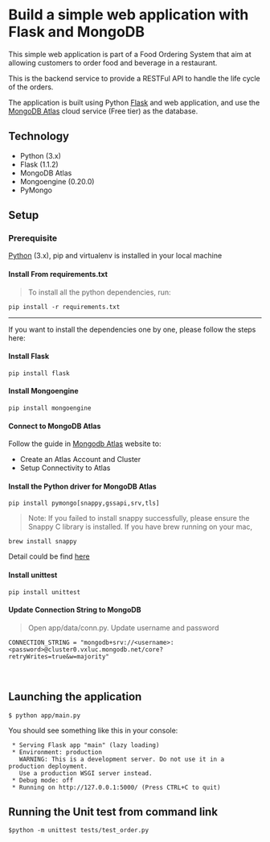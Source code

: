 # Build a simple web application with Flask and MongoDB

This simple web application is part of a Food Ordering System that aim at allowing customers to order food and beverage in a restaurant.

This is the backend service to provide a RESTFul API to handle the life cycle of the orders.

The application is built using Python [Flask](https://palletsprojects.com/p/flask/) and web application, and use the [MongoDB Atlas](https://palletsprojects.com/p/flask/) cloud service (Free tier) as the database.
<br/>

## Technology
- Python (3.x)
- Flask (1.1.2)
- MongoDB Atlas
- Mongoengine (0.20.0)
- PyMongo

## Setup

### Prerequisite
[Python](https://www.python.org/) (3.x), pip and virtualenv is installed in your local machine  
 
#### Install From requirements.txt
>To install all the python dependencies, run:
```
pip install -r requirements.txt
``` 
---
If you want to install the dependencies one by one, please follow the steps here:
#### Install Flask
```
pip install flask
```

#### Install Mongoengine
```
pip install mongoengine
```

#### Connect to MongoDB Atlas
Follow the guide in [Mongodb Atlas](https://docs.atlas.mongodb.com/getting-started/) website to:
- Create an Atlas Account and Cluster
- Setup Connectivity to Atlas

#### Install the Python driver for MongoDB Atlas
```
pip install pymongo[snappy,gssapi,srv,tls]
```
>Note: If you failed to install snappy successfully, please ensure the Snappy C library is installed. 
If you have brew running on your mac,
```
brew install snappy
```
Detail could be find [here](https://stackoverflow.com/questions/11416024/error-installing-python-snappy-snappy-c-h-no-such-file-or-directory)


#### Install unittest
```
pip install unittest
```  
  
  
#### Update Connection String to MongoDB
>Open app/data/conn.py. Update username and password
```
CONNECTION_STRING = "mongodb+srv://<username>:<password>@cluster0.vxluc.mongodb.net/core?retryWrites=true&w=majority"
```
<br/>

## Launching the application
```
$ python app/main.py
```

You should see something like this in your console:
```
 * Serving Flask app "main" (lazy loading)
 * Environment: production
   WARNING: This is a development server. Do not use it in a production deployment.
   Use a production WSGI server instead.
 * Debug mode: off
 * Running on http://127.0.0.1:5000/ (Press CTRL+C to quit)

```


## Running the Unit test from command link
```
$python -m unittest tests/test_order.py
```